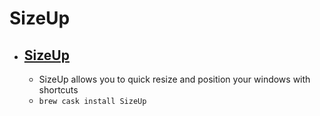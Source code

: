 # SizeUp
- [SizeUp](https://www.irradiatedsoftware.com/sizeup/)
  - 
  - SizeUp allows you to quick resize and position your windows with shortcuts
  - `brew cask install SizeUp`
